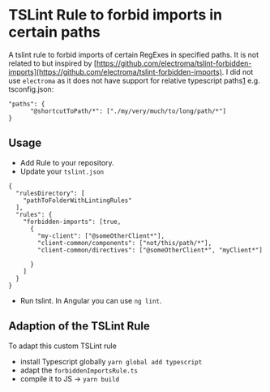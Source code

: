 # TSLint Rule to forbid imports in certain paths
A tslint rule to forbid imports of certain RegExes in specified paths. It is not related to but inspired by [https://github.com/electroma/tslint-forbidden-imports](https://github.com/electroma/tslint-forbidden-imports). I did not use `electroma` as it does not have support for relative typescript paths[1](https://github.com/electroma/tslint-forbidden-imports/issues/4) e.g. tsconfig.json:
```
"paths": {
      "@shortcutToPath/*": ["./my/very/much/to/long/path/*"]
}
```

## Usage
- Add Rule to your repository.
- Update your `tslint.json`

```
{
  "rulesDirectory": [
    "pathToFolderWithLintingRules"
  ],
  "rules": {
    "forbidden-imports": [true,
      {
        "my-client": ["@someOtherClient*"],
        "client-common/components": ["not/this/path/*"],
        "client-common/directives": ["@someOtherClient*", "myClient*"]
    
      }
    ]
  }
}

```
- Run tslint. In Angular you can use `ng lint`.

## Adaption of the TSLint Rule

To adapt this custom TSLint rule
- install Typescript globally `yarn global add typescript`
- adapt the `forbiddenImportsRule.ts`
- compile it to JS -> `yarn build`